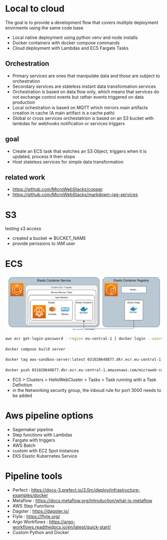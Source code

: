 # Local to cloud
The goal is to provide a development flow that covers mulitple deployment envirments using the same code base
* Local native deployment using python venv and node installs
* Docker containers with docker compose commands
* Cloud deployment with Lambdas and ECS Fargate Tasks

## Orchestration
* Primary services are ones that manipulate data and those are subject to orchestration
* Secondary services are stateless instant data transformation services
* Orchestration is based on data flow only, which means that services do not exchange control events but rather events triggered on data production
* Local ochestration is based on MQTT which mirrors main artifacts creation in cache (A main artifact is a cache path)
* Global or cross services orchestatrion is based on an S3 bucket with lambdas for webhooks notification or services triggers

## goal

* Create an ECS task that watches an S3 Object, triggers when it is updated, process it then stops
* Host stateless services for simple data transformation

## related work
* https://github.com/MicroWebStacks/copper
* https://github.com/MicroWebStacks/markdown-rag-services

# S3
testing s3 access

- created a bucket => BUCKET_NAME
- provide perissions to IAM user

# ECS

![Overview](./design/Fargate.drawio.svg)

```bash
aws ecr get-login-password --region eu-central-1 | docker login --username AWS --password-stdin 031028648877.dkr.ecr.eu-central-1.amazonaws.com

docker compose build server

docker tag aws-sandbox-server:latest 031028648877.dkr.ecr.eu-central-1.amazonaws.com/microweb-containers:latest

docker push 031028648877.dkr.ecr.eu-central-1.amazonaws.com/microweb-containers:latest

```
* ECS > Clusters > HelloWebCluster > Tasks > Task running with a Task Definition
* in the Networking security group, the inboud rule for port 3000 needs to be added
# Aws pipeline options
* Sagemaker pipeline
* Step functions with Lambdas
* Fargate with triggers
* AWS Batch
* custom with EC2 Spot instances
* EKS Elastic Kubernetes Service
# Pipeline tools
* Perfect : https://docs-3.prefect.io/3.0rc/deploy/infrastructure-examples/docker
* Metaflow : https://docs.metaflow.org/introduction/what-is-metaflow
* AWS Step Functions
* Dagster : https://dagster.io/
* Flyte : https://flyte.org/
* Argo Workflows : https://argo-workflows.readthedocs.io/en/latest/quick-start/
* Custom Python and Docker
